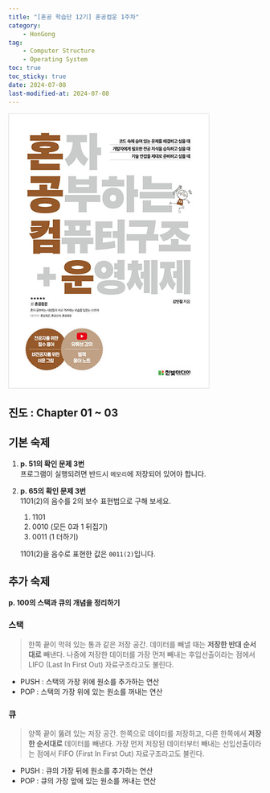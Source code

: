 ```yaml
---
title: "[혼공 학습단 12기] 혼공컴운 1주차"
category:
    - HonGong
tag:
    - Computer Structure
    - Operating System
toc: true
toc_sticky: true
date: 2024-07-08
last-modified-at: 2024-07-08
---
```

![image](../../assets/images/HonGongCSOS.jpg)


## 진도 : Chapter 01 ~ 03

## 기본 숙제   
1. **p. 51의 확인 문제 3번**   
    프로그램이 실행되려면 반드시 `메모리`에 저장되어 있어야 합니다.
2. **p. 65의 확인 문제 3번**   
    1101(2)의 음수를 2의 보수 표현법으로 구해 보세요.   
    1. 1101
    2. 0010 (모든 0과 1 뒤집기)
    3. 0011 (1 더하기)

    1101(2)을 음수로 표현한 값은 `0011(2)`입니다.


## 추가 숙제
**p. 100의 스택과 큐의 개념을 정리하기**   
### 스택
> 한쪽 끝이 막혀 있는 통과 같은 저장 공간. 데이터를 빼낼 때는 **저장한 반대 순서대로** 빼낸다. 나중에 저장한 데이터를 가장 먼저 빼내는 후입선출이라는 점에서 LIFO (Last In First Out) 자료구조라고도 불린다.

* PUSH : 스택의 가장 위에 원소를 추가하는 연산
* POP : 스택의 가장 위에 있는 원소를 꺼내는 연산

### 큐
> 양쪽 끝이 뚫려 있는 저장 공간. 한쪽으로 데이터를 저장하고, 다른 한쪽에서 **저장한 순서대로** 데이터를 빼낸다. 가장 먼저 저장된 데이터부터 빼내는 선입선출이라는 점에서 FIFO (First In First Out) 자료구조라고도 불린다.

* PUSH : 큐의 가장 뒤에 원소를 추가하는 연산
* POP : 큐의 가장 앞에 있는 원소를 꺼내는 연산
